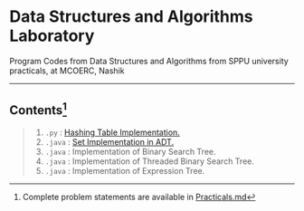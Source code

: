 
# Data Structures and Algorithms Laboratory

Program Codes from Data Structures and Algorithms from SPPU university practicals, at MCOERC, Nashik

---

## Contents[^1]

>1. `.py` : [Hashing Table Implementation.](./Assignment-1.py)
>2. `.java` : [Set Implementation in ADT.](./Assignment-2.java)
>3. `.java` : Implementation of Binary Search Tree.
>4. `.java` : Implementation of Threaded Binary Search Tree.
>5. `.java` : Implementation of Expression Tree.

[^1]: Complete problem statements are available in [Practicals.md](/Practicals.md)
